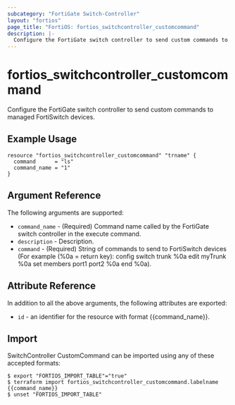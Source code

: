 ```yaml
---
subcategory: "FortiGate Switch-Controller"
layout: "fortios"
page_title: "FortiOS: fortios_switchcontroller_customcommand"
description: |-
  Configure the FortiGate switch controller to send custom commands to managed FortiSwitch devices.
---
```


# fortios_switchcontroller_customcommand
Configure the FortiGate switch controller to send custom commands to managed FortiSwitch devices.

## Example Usage

```hcl
resource "fortios_switchcontroller_customcommand" "trname" {
  command      = "ls"
  command_name = "1"
}
```

## Argument Reference

The following arguments are supported:

* `command_name` - (Required) Command name called by the FortiGate switch controller in the execute command.
* `description` - Description.
* `command` - (Required) String of commands to send to FortiSwitch devices (For example (%0a = return key): config switch trunk %0a edit myTrunk %0a set members port1 port2 %0a end %0a).


## Attribute Reference

In addition to all the above arguments, the following attributes are exported:
* `id` - an identifier for the resource with format {{command_name}}.

## Import

SwitchController CustomCommand can be imported using any of these accepted formats:
```
$ export "FORTIOS_IMPORT_TABLE"="true"
$ terraform import fortios_switchcontroller_customcommand.labelname {{command_name}}
$ unset "FORTIOS_IMPORT_TABLE"
```
